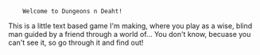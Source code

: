         Welcome to Dungeons n Deaht!

This is a little text based game I'm making, where you play as a wise, blind man guided by a friend through a world of...
You don't know, becuase you can't see it, so go through it and find out!
